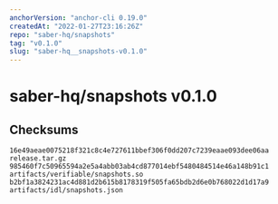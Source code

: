 ```yaml
---
anchorVersion: "anchor-cli 0.19.0"
createdAt: "2022-01-27T23:16:26Z"
repo: "saber-hq/snapshots"
tag: "v0.1.0"
slug: "saber-hq__snapshots-v0.1.0"
---
```

# saber-hq/snapshots v0.1.0
## Checksums
```
16e49aeae0075218f321c8c4e727611bbef306f0dd207c7239eaae093dee06aa  release.tar.gz
985460f7c50965594a2e5a4abb03ab4cd877014ebf5480484514e46a148b91c1  artifacts/verifiable/snapshots.so
b2bf1a3824231ac4d881d2b615b8178319f505fa65bdb2d6e0b768022d1d17a9  artifacts/idl/snapshots.json
```
